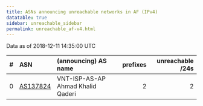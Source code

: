 ```yaml
---
title: ASNs announcing unreachable networks in AF (IPv4)
datatable: true
sidebar: unreachable_sidebar
permalink: unreachable_af-v4.html
---
```


Data as of 2018-12-11 14:35:00 UTC


<div class="datatable-begin"></div>

|   # | ASN                                      | (announcing) AS name              |   prefixes |   unreachable /24s |
|----:|:-----------------------------------------|:----------------------------------|-----------:|-------------------:|
|   0 | [AS137824](unreachable_AS137824-v4.html) | VNT-ISP-AS-AP Ahmad Khalid Qaderi |          2 |                  2 |

<div class="datatable-end"></div>